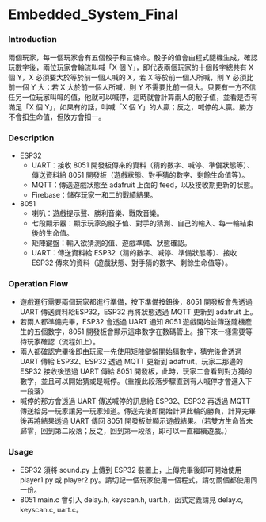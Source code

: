 # Embedded_System_Final

### Introduction

兩個玩家，每一個玩家會有五個骰子和三條命。骰子的值會由程式隨機生成，確認玩數字後，兩位玩家會輪流叫喊「X 個 Y」，即代表兩個玩家的十個骰字總共有 X 個 Y，X 必須要大於等於前一個人喊的 X，若 X 等於前一個人所喊，則 Y 必須比前一個 Y 大；若 X 大於前一個人所喊，則 Y 不需要比前一個大。只要有一方不信任另一位玩家叫喊的值，他就可以喊停，這時就會計算兩人的骰子值，並看是否有滿足「X 個 Y」，如果有的話，叫喊「X 個 Y」的人贏；反之，喊停的人贏。勝方不會扣生命值，但敗方會扣一。

### Description

- ESP32
    - UART：接收 8051 開發板傳來的資料（猜的數字、喊停、準備狀態等）、傳送資料給 8051 開發板（遊戲狀態、對手猜的數字、剩餘生命值等）。
    - MQTT：傳送遊戲狀態至 adafruit 上面的 feed，以及接收期更新的狀態。
    - Firebase：儲存玩家一和二的戰績結果。
- 8051
    - 喇叭：遊戲提示聲、勝利音樂、戰敗音樂。
    - 七段顯示器：顯示玩家的骰子值、對手的猜測、自己的輸入、每一輪結束後的生命值。
    - 矩陣鍵盤：輸入欲猜測的值、遊戲準備、狀態確認。
    - UART：傳送資料給 ESP32（猜的數字、喊停、準備狀態等）、接收 ESP32 傳來的資料（遊戲狀態、對手猜的數字、剩餘生命值等）。

### Operation Flow

- 遊戲進行需要兩個玩家都進行準備，按下準備按鈕後，8051 開發板會先透過 UART 傳送資料給ESP32，ESP32 再將狀態透過 MQTT 更新到 adafruit 上。
- 若兩人都準備完畢，ESP32 會透過 UART 通知 8051 遊戲開始並傳送隨機產生的五個數字，8051 開發板會顯示這串數字在數碼管上。接下來一樣需要等待玩家確認（流程如上）。
- 兩人都確認完畢後即由玩家一先使用矩陣鍵盤開始猜數字，猜完後會透過 UART 傳給 ESP32、ESP32 透過 MQTT 更新到 adafruit、玩家二那邊的 ESP32 接收後透過 UART 傳給 8051 開發板，此時，玩家二會看到對方猜的數字，並且可以開始猜或是喊停。（重複此段落步驟直到有人喊停才會進入下一段落）
- 喊停的那方會透過 UART 傳送喊停的訊息給 ESP32、ESP32 再透過 MQTT 傳送給另一玩家讓另一玩家知道。傳送完後即開始計算此輪的勝負，計算完畢後再將結果透過 UART 傳回 8051 開發板並顯示遊戲結果。（若雙方生命皆未歸零，回到第二段落；反之，回到第一段落，即可以一直繼續遊戲。）

### Usage

- ESP32
須將 sound.py 上傳到 ESP32 裝置上，上傳完畢後即可開始使用 player1.py 或 player2.py。請切記一個玩家使用一個程式，請勿兩個都使用同一份。
- 8051
main.c 會引入 delay.h, keyscan.h, uart.h，函式定義請見 delay.c, keyscan.c, uart.c。

